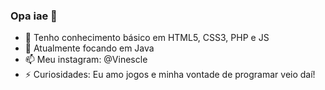 ### Opa iae 👋

- 🌱 Tenho conhecimento básico em HTML5, CSS3, PHP e JS
- 🤔 Atualmente focando em Java
- 📫 Meu instagram: @Vinescle
- ⚡ Curiosidades: Eu amo jogos e minha vontade de programar veio daí!
